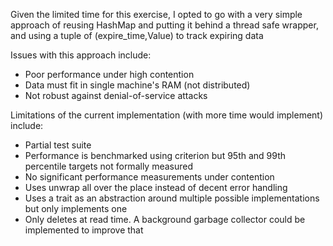 Given the limited time for this exercise, I opted to go with a very simple approach of reusing HashMap and putting it behind
a thread safe wrapper, and using a tuple of (expire_time,Value) to track expiring data

Issues with this approach include:

* Poor performance under high contention
* Data must fit in single machine's RAM (not distributed)
* Not robust against denial-of-service attacks

Limitations of the current implementation (with more time would implement) include:
* Partial test suite
* Performance is benchmarked using criterion but 95th and 99th percentile targets not formally measured
* No significant performance measurements under contention
* Uses unwrap all over the place instead of decent error handling
* Uses a trait as an abstraction around multiple possible implementations but only implements one
* Only deletes at read time. A background garbage collector could be implemented to improve that
